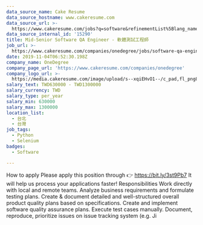 ```yaml
---
data_source_name: Cake Resume
data_source_hostname: www.cakeresume.com
data_source_url: >-
  https://www.cakeresume.com/jobs?q=software&refinementList%5Blang_name%5D%5B0%5D=English&refinementList%5Bsalary_type%5D=per_year&range%5Bsalary_range%5D%5Bmin%5D=1000000&page=2
data_source_internal_id: '15290'
title: Mid-Senior Software QA Engineer - 軟體測試工程師
job_url: >-
  https://www.cakeresume.com/companies/onedegree/jobs/software-qa-engineer-software-test-engineer-61a274
date: 2019-11-04T06:52:30.198Z
company_name: OneDegree
company_page_url: 'https://www.cakeresume.com/companies/onedegree'
company_logo_url: >-
  https://media.cakeresume.com/image/upload/s--xqiEHvO1--/c_pad,fl_png8,h_200,w_200/v1578296147/zhabcskfo2ifv72dmwtx.png
salary_text: TWD630000 - TWD1300000
salary_currency: TWD
salary_type: per_year
salary_min: 630000
salary_max: 1300000
location_list:
  - 台北
  - 台灣
job_tags:
  - Python
  - Selenium
badges:
  - Software

---
```


How to apply Please apply this position through 👉 https://bit.ly/3st9Pb7 It will help us process your applications faster! Responsibilities Work directly with local and remote teams. Analyze business requirements and formulate testing plans. Create & document detailed and well-structured overall product quality plans based on specifications. Create and implement software quality assurance plans. Execute test cases manually. Document, reproduce, prioritize issues on issue tracking system (e.g. Ji